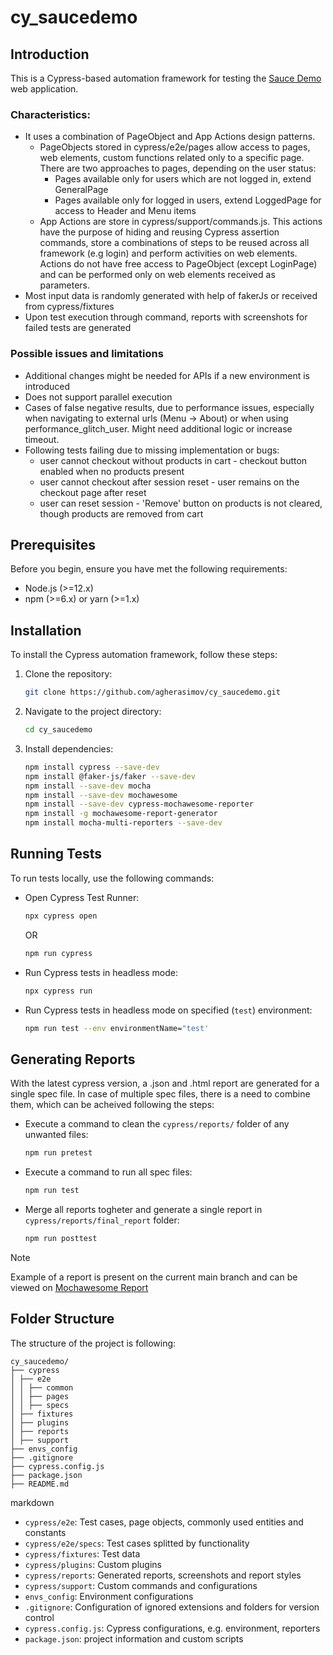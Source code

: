 # cy_saucedemo
## Introduction

This is a Cypress-based automation framework for testing the [Sauce Demo](https://www.saucedemo.com/) web application. 

### Characteristics:
- It uses a combination of PageObject and App Actions design patterns.
  - PageObjects stored in cypress/e2e/pages allow access to pages, web elements, custom functions related only to a specific page. There are two approaches to pages, depending on the user status:
    - Pages available only for users which are not logged in, extend GeneralPage
    - Pages available only for logged in users, extend LoggedPage for access to Header and Menu items
  - App Actions are store in cypress/support/commands.js. This actions have the purpose of hiding and reusing Cypress assertion commands, store a combinations of steps to be reused across all framework (e.g login) and  perform activities on web elements. Actions do not have free access to PageObject (except LoginPage) and can be performed only on web elements received as parameters.
- Most input data is randomly generated with help of fakerJs or received from cypress/fixtures
- Upon test execution through command, reports with screenshots for failed tests are generated

### Possible issues and limitations
- Additional changes might be needed for APIs if a new environment is introduced
- Does not support parallel execution
- Cases of false negative results, due to performance issues, especially when navigating to external urls (Menu -> About) or when using performance_glitch_user. Might need additional logic or increase timeout.
- Following tests failing due to missing implementation or bugs:
  - user cannot checkout without products in cart - checkout button enabled when no products present
  - user cannot checkout after session reset - user remains on the checkout page after reset
  - user can reset session - 'Remove' button on products is not cleared, though products are removed from cart

## Prerequisites

Before you begin, ensure you have met the following requirements:

- Node.js (>=12.x)
- npm (>=6.x) or yarn (>=1.x)

## Installation

To install the Cypress automation framework, follow these steps:

1. Clone the repository:
    ```bash
    git clone https://github.com/agherasimov/cy_saucedemo.git
    ```

2. Navigate to the project directory:
    ```bash
    cd cy_saucedemo
    ```

3. Install dependencies:
    ```bash
    npm install cypress --save-dev
    npm install @faker-js/faker --save-dev
    npm install --save-dev mocha
    npm install --save-dev mochawesome
    npm install --save-dev cypress-mochawesome-reporter
    npm install -g mochawesome-report-generator
    npm install mocha-multi-reporters --save-dev
    ```

## Running Tests

To run tests locally, use the following commands:

- Open Cypress Test Runner:
    ```bash
    npx cypress open
    ```
    OR
    ```bash
    npm run cypress
    ```

- Run Cypress tests in headless mode:
    ```bash
    npx cypress run
    ```
- Run Cypress tests in headless mode on specified (`test`) environment:
    ```bash
    npm run test --env environmentName="test'
    ```
    
## Generating Reports
With the latest cypress version, a .json and .html report are generated for a single spec file. In case of multiple spec files, there is a need to combine them, which can be acheived following the steps:

- Execute a command to clean the `cypress/reports/` folder of any unwanted files:
    ```bash
    npm run pretest
    ```
    
- Execute a command to run all spec files:
    ```bash
    npm run test
    ```
    
- Merge all reports togheter and generate a single report in `cypress/reports/final_report` folder:
    ```bash
    npm run posttest
    ```
> [!NOTE]
> Example of a report is present on the current main branch and can be viewed on [Mochawesome Report](https://html-preview.github.io/?url=https://github.com/agherasimov/cy_saucedemo/blob/main/cypress/reports/final_report/report.html)

## Folder Structure
The structure of the project is following:
```
cy_saucedemo/  
├── cypress  
│ ├── e2e  
│ │ ├── common  
│ │ ├── pages  
│ │ ├── specs  
│ ├── fixtures   
│ ├── plugins  
│ ├── reports  
│ ├── support  
├── envs_config  
├── .gitignore  
├── cypress.config.js  
├── package.json  
├── README.md
```

markdown
- `cypress/e2e`: Test cases, page objects, commonly used entities and constants
- `cypress/e2e/specs`: Test cases splitted by functionality
- `cypress/fixtures`: Test data
- `cypress/plugins`: Custom plugins
- `cypress/reports`: Generated reports, screenshots and  report styles
- `cypress/support`: Custom commands and configurations
- `envs_config`: Environment configurations
- `.gitignore`: Configuration of ignored extensions and folders for version control
- `cypress.config.js`: Cypress configurations, e.g. environment, reporters
- `package.json`: project information and custom scripts
